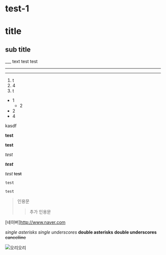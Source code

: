 # test-1
# title
## sub title
___ text test
test

___

___
1. t
2. 4
4. t

- 1
  - 2
- 2
- 4

kasdf

**test**

__test__

_test_


***test***

*test*
~~test~~

`test`

```test```
> 인용문
> > 추가 인용문
> > 
[네이버]<http://www.naver.com>


*single asterisks*
_single underscores_
**double asterisks**
__double underscores__
~~cancelline~~


![오리오리](https://camo.githubusercontent.com/a123b2c6011765dd07b9b58e40599a0ba15336a9ddd082e85f704781c97baee2/687474703a2f2f6366696c65362e75662e746973746f72792e636f6d2f696d6167652f32343236453634363534334339423435333243374230 "오리 🦆 ")
